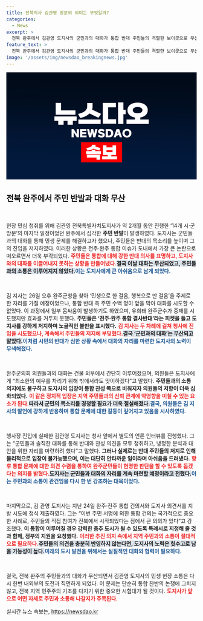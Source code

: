 ```yaml
---
title: 전북지사 김관영 방문의 의미는 무엇일까?
categories:
  - News
excerpt: >
  전북 완주에서 김관영 도지사의 군민과의 대화가 통합 반대 주민들의 격렬한 보이콧으로 무산되었습니다. 주민들은 도지사 진입을 저지하며 강력한 반대 의사를 표출, 정치적 갈등의 심화가 우려되는 상황입니다.
feature_text: >
  전북 완주에서 김관영 도지사의 군민과의 대화가 통합 반대 주민들의 격렬한 보이콧으로 무산되었습니다. 주민들은 도지사 진입을 저지하며 강력한 반대 의사를 표출, 정치적 갈등의 심화가 우려되는 상황입니다.
image: '/assets/img/newsdao_breakingnews.jpg'
---
```


<p><img src="/assets/img/newsdao_breakingnews.jpg" alt="implanttips 속보" /></p>

<h2 data-ke-size="size26">전북 완주에서 주민 반발과 대화 무산</h2>

<p data-ke-size="size16">&nbsp;</p>

<p>현장 민심 청취를 위해 김관영 전북특별자치도지사가 약 2개월 동안 진행한 ‘14개 시·군 방문’의 마지막 일정이었던 완주에서 심각한 <b>주민 반발</b>이 발생하였다. 도지사는 군민들과의 대화를 통해 민생 문제를 해결하고자 했으나, 주민들은 반대의 목소리를 높이며 그의 진입을 저지하였다. 이러한 상황은 전주·완주 통합 이슈가 도내에서 가장 큰 논란으로 떠오르면서 더욱 부각되었다. <b><span style="color: #ee2323;">주민들은 통합에 대해 강한 반대 의사를 표명하고, 도지사와의 대화를 이끌어내지 못하는 상황을 만들어냈다.</span></b><b><span style="background-color: #21538527;">결국 이날 대화는 무산되었고, 주민들과의 소통은 이루어지지 않았다.</span></b><b><span style="color: #1a5490;">이는 도지사에게 큰 아쉬움으로 남게 되었다.</span></b> </p>

<p data-ke-size="size16">&nbsp;</p>

<p>김 지사는 26일 오후 완주군청을 찾아 ‘민생으로 한 걸음, 행복으로 만 걸음’을 주제로 한 자리를 가질 예정이었으나, 통합 반대 측 주민 수백 명이 앞을 막아 대화를 시도할 수 없었다. 이 과정에서 일부 몸싸움이 발생하기도 하였으며, 유희태 완주군수가 중재를 시도했지만 효과를 거두지 못했다. <b>주민들은 ‘전주·완주 통합 결사반대’라는 피켓을 들고 도지사를 강하게 저지하며 노골적인 불만을 표시했다.</b> <b><span style="color: #ee2323;">김 지사는 두 차례에 걸쳐 청사에 진입을 시도했으나, 계속해서 주민들의 저지에 부딪혔다.</span></b><b><span style="background-color: #21538527;">결국 ‘군민과의 대화’는 무산되고 말았다.</span></b><b><span style="color: #1a5490;">이처럼 시민의 반대가 심한 상황 속에서 대화의 자리를 마련한 도지사의 노력이 무색해졌다.</span></b></p>

<p data-ke-size="size16">&nbsp;</p>

<p>완주군의회 의원들과의 대화는 건물 외부에서 간단히 이루어졌으며, 의원들은 도지사에게 “최소한의 예우를 차리기 위해 밖에서라도 맞이하겠다”고 말했다. <b>주민들과의 소통 의지에도 불구하고 도지사의 입장이 통합 찬성 쪽으로 비춰지자 의원들의 저항이 더욱 심화되었다.</b> <b><span style="color: #ee2323;">이 같은 정치적 입장은 지역 주민들과의 신뢰 관계에 악영향을 미칠 수 있는 요소가 된다.</span></b><b><span style="background-color: #21538527;">따라서 군민의 목소리를 경청할 필요가 더욱 절실해졌다.</span></b><b><span style="color: #1a5490;">결국, 의원들은 김 지사의 발언에 강하게 반응하며 통합 문제에 대한 갈등이 깊어지고 있음을 시사하였다.</span></b></p>

<p data-ke-size="size16">&nbsp;</p>

<p>행사장 진입에 실패한 김관영 도지사는 청사 앞에서 별도의 언론 인터뷰를 진행했다. 그는 “군민들과 솔직한 대화를 통해 반대와 찬성 의견을 모두 청취하고, 냉정한 분석과 대안을 위한 자리를 마련하려 했다”고 말했다. <b>그러나 실제로는 반대 주민들의 저지로 인해 물리적으로 입장이 불가능했으며, 이는 대단히 안타까운 일이라며 아쉬움을 드러냈다.</b> <b><span style="color: #ee2323;">향후 통합 문제에 대한 의견 수렴을 통하여 완주군민들이 현명한 판단을 할 수 있도록 돕겠다는 의지를 밝혔다.</span></b><b><span style="background-color: #21538527;">도지사는 군민들과 대화의 자리를 계속 마련할 예정이라고 전했다.</span></b><b><span style="color: #1a5490;">이는 주민과의 소통이 관건임을 다시 한 번 강조하는 대목이었다.</span></b></p>

<p data-ke-size="size16">&nbsp;</p>

<p>마지막으로, 김 관영 도지사는 지난 24일 완주·전주 통합 건의서와 도지사 의견서를 지방 시도에 정식 제출하였다. 그는 “이번 주민 서명에 의한 통합 건의는 국가적으로 중요한 사례로, 주민들의 직접 참여가 전북에서 시작되었다는 점에서 큰 의의가 있다”고 강조했다. <b>이 통합이 이루어질 경우 강력한 중추 도시가 될 수 있도록 특례시로 지정해 줄 것과 함께, 정부의 지원을 요청했다.</b> <b><span style="color: #ee2323;">이러한 추진 의지 속에서 지역 주민과의 소통이 절대적으로 필요하다.</span></b><b><span style="background-color: #21538527;">주민들의 의견을 충분히 반영하지 않는다면, 도지사의 노력은 헛수고로 남을 가능성이 높다.</span></b><b><span style="color: #1a5490;">미래의 도시 발전을 위해서는 실질적인 대화와 협력이 필요하다.</span></b></p>

<p data-ke-size="size16">&nbsp;</p>

<p>결국, 전북 완주의 주민들과의 대화가 무산되면서 김관영 도지사의 민생 현장 소통은 다시 한번 내외부의 도전과 직면하게 되었다. 이 문제는 단순히 통합 찬반의 논쟁에 그치지 않고, 전북 지역 민주주의 기초를 다지기 위한 중요한 시험대가 될 것이다. <b><span style="color: #ee2323;">도지사가 앞으로 어떤 자세로 주민과 소통해 나갈지가 주목된다.</span></b></p>
실시간 뉴스 속보는, <a href="https://newsdao.kr" rel="dofollow">https://newsdao.kr</a>


